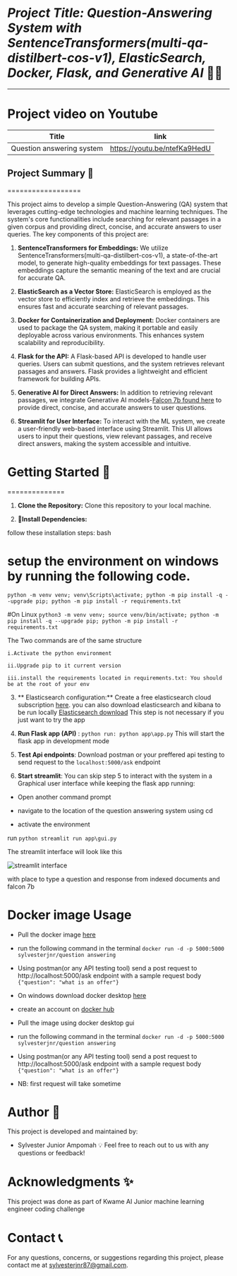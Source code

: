 # *Project Title: Question-Answering System with SentenceTransformers(multi-qa-distilbert-cos-v1), ElasticSearch, Docker, Flask, and Generative AI* 👩‍⚖️
-----------

# Project video on Youtube
| Title | link |
|-------|------|
| Question answering system | https://youtu.be/ntefKa9HedU    |
## Project Summary 📖
==================

This project aims to develop a simple Question-Answering (QA) system that leverages cutting-edge technologies and machine learning techniques. The system's core functionalities include searching for relevant passages in a given corpus and providing direct, concise, and accurate answers to user queries. The key components of this project are:

1. **SentenceTransformers for Embeddings:** We utilize SentenceTransformers(multi-qa-distilbert-cos-v1), a state-of-the-art model, to generate high-quality embeddings for text passages. These embeddings capture the semantic meaning of the text and are crucial for accurate QA.

2. **ElasticSearch as a Vector Store:** ElasticSearch is employed as the vector store to efficiently index and retrieve the embeddings. This ensures fast and accurate searching of relevant passages.

3. **Docker for Containerization and Deployment:** Docker containers are used to package the QA system, making it portable and easily deployable across various environments. This enhances system scalability and reproducibility.

4. **Flask for the API:** A Flask-based API is developed to handle user queries. Users can submit questions, and the system retrieves relevant passages and answers. Flask provides a lightweight and efficient framework for building APIs.

5. **Generative AI for Direct Answers:** In addition to retrieving relevant passages, we integrate Generative AI models-[Falcon 7b found here](https://huggingface.co/tiiuae/falcon-7b-instruct) to provide direct, concise, and accurate answers to user questions. 

6. **Streamlit for User Interface:** To interact with the ML system, we create a user-friendly web-based interface using Streamlit. This UI allows users to input their questions, view relevant passages, and receive direct answers, making the system accessible and intuitive.

#  Getting Started 🚀
==============
1. **Clone the Repository:** Clone this repository to your local machine.

2. **🔧Install Dependencies:** 

 follow these installation steps:
bash
# setup the environment on windows by running the following code.
```python -m venv venv; venv\Scripts\activate; python -m pip install -q --upgrade pip; python -m pip install -r requirements.txt```  

#On Linux
```python3 -m venv venv; source venv/bin/activate; python -m pip install -q --upgrade pip; python -m pip install -r requirements.txt``` 


The Two commands are of the same structure

    i.Activate the python environment

    ii.Upgrade pip to it current version

    iii.install the requirements located in requirements.txt: You should be at the root of your env

3. ** Elasticsearch configuration:** Create a free elasticsearch cloud  subscription [here](https://www.elastic.co/). you can also download elasticsearch and kibana to be run locally [Elasticsearch download](https://www.elastic.co/downloads/elasticsearch) This step is not necessary if you just want to try the app

4. **Run Flask app (API)** : ```python run: python app\app.py``` This will start the flask app in development mode 

5. **Test Api endpoints**: Download postman or your preffered api testing to send request to the ```localhost:5000/ask``` endpoint

6. **Start streamlit**: You can skip step 5 to interact with the system in a Graphical  user interface
while keeping the flask app running:

- Open another command prompt

- navigate to the location of the question answering system using cd

- activate the environment

run ``` python
streamlit run app\gui.py ```

 The streamlit interface will look like this
 
  ![streamlit interface](gui.PNG)
 
with place to type a question and response from indexed documents and falcon 7b

# Docker image Usage
- Pull the docker image [here](https://hub.docker.com/repository/docker/sylvesterjnr/question_answering)

- run the following command in the terminal ``` docker run -d -p 5000:5000 sylvesterjnr/question answering ```

- Using postman(or any API testing tool) send a post request to http://localhost:5000/ask endpoint with a sample 
request body ``` {"question": "what is an offer"} ```

- On windows download docker desktop [here](https://www.docker.com/products/docker-desktop/)

- create an account on [docker hub](https://hub.docker.com/)

- Pull the image using docker desktop gui

- run the following command in the terminal ``` docker run -d -p 5000:5000 sylvesterjnr/question answering ```

- Using postman(or any API testing tool) send a post request to http://localhost:5000/ask endpoint with a sample 
request body ``` {"question": "what is an offer"} ```

- NB: first request will take sometime

 **Author** 👥
=================

This project is developed and maintained by:
- Sylvester Junior Ampomah 💡
Feel free to reach out to us with any questions or feedback!

 **Acknowledgments** ✨
=================
This project was done as part of Kwame AI Junior machine learning engineer coding challenge

 **Contact** 📞
=================

For any questions, concerns, or suggestions regarding  this project, please contact me at sylvesterjnr87@gmail.com.
